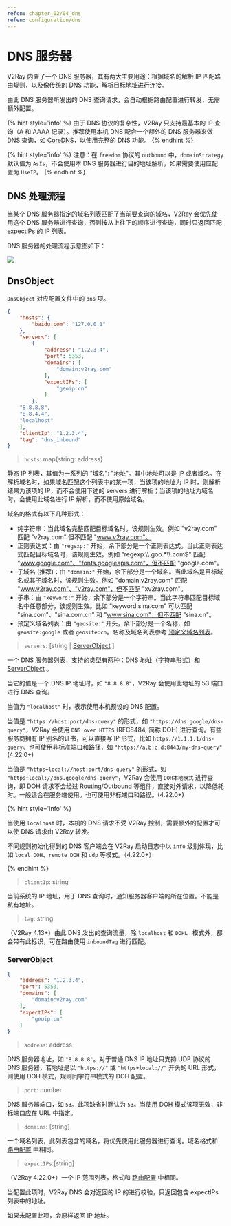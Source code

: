 ```yaml
---
refcn: chapter_02/04_dns
refen: configuration/dns
---
```


# DNS 服务器

V2Ray 内置了一个 DNS 服务器，其有两大主要用途：根据域名的解析 IP 匹配路由规则，以及像传统的 DNS 功能，解析目标地址进行连接。

由此 DNS 服务器所发出的 DNS 查询请求，会自动根据路由配置进行转发，无需额外配置。

{% hint style='info' %}
由于 DNS 协议的复杂性，V2Ray 只支持最基本的 IP 查询（A 和 AAAA 记录）。推荐使用本机 DNS 配合一个额外的 DNS 服务器来做 DNS 查询，如 [CoreDNS](https://coredns.io/)，以使用完整的 DNS 功能。
{% endhint %}

{% hint style='info' %}
注意：在 `freedom` 协议的 `outbound` 中，`domainStrategy` 默认值为 `AsIs`，不会使用本 DNS 服务器进行目的地址解析，如果需要使用应配置为 `UseIP`。
{% endhint %}

## DNS 处理流程

当某个 DNS 服务器指定的域名列表匹配了当前要查询的域名，V2Ray 会优先使用这个 DNS 服务器进行查询，否则按从上往下的顺序进行查询，同时只返回匹配 expectIPs 的 IP 列表。

DNS 服务器的处理流程示意图如下：

![](/resources/dns_flowchart.svg)

## DnsObject

`DnsObject` 对应配置文件中的 `dns` 项。

```json
{
    "hosts": {
        "baidu.com": "127.0.0.1"
    },
    "servers": [
        {
            "address": "1.2.3.4",
            "port": 5353,
            "domains": [
                "domain:v2ray.com"
            ],
            "expectIPs": [
                "geoip:cn"
            ]
        },
    "8.8.8.8",
    "8.8.4.4",
    "localhost"
    ],
    "clientIp": "1.2.3.4",
    "tag": "dns_inbound"
}
```

> `hosts`: map{string: address}

静态 IP 列表，其值为一系列的 "域名": "地址"。其中地址可以是 IP 或者域名。在解析域名时，如果域名匹配这个列表中的某一项，当该项的地址为 IP 时，则解析结果为该项的 IP，而不会使用下述的 servers 进行解析；当该项的地址为域名时，会使用此域名进行 IP 解析，而不使用原始域名。

域名的格式有以下几种形式：

* 纯字符串：当此域名完整匹配目标域名时，该规则生效。例如 "v2ray.com" 匹配 "v2ray.com" 但不匹配 "www.v2ray.com"。
* 正则表达式：由 `"regexp:"` 开始，余下部分是一个正则表达式。当此正则表达式匹配目标域名时，该规则生效。例如 "regexp:\\\\.goo.*\\\\.com$" 匹配 "www.google.com"、"fonts.googleapis.com"，但不匹配 "google.com"。
* 子域名 (推荐)：由 `"domain:"` 开始，余下部分是一个域名。当此域名是目标域名或其子域名时，该规则生效。例如 "domain:v2ray.com" 匹配 "www.v2ray.com"、"v2ray.com"，但不匹配 "xv2ray.com"。
* 子串：由 `"keyword:"` 开始，余下部分是一个字符串。当此字符串匹配目标域名中任意部分，该规则生效。比如 "keyword:sina.com" 可以匹配 "sina.com"、"sina.com.cn" 和 "www.sina.com"，但不匹配 "sina.cn"。
* 预定义域名列表：由 `"geosite:"` 开头，余下部分是一个名称，如 `geosite:google` 或者 `geosite:cn`。名称及域名列表参考 [预定义域名列表](03_routing.md#dlc)。

> `servers`: \[string | [ServerObject](#serverobject) \]

一个 DNS 服务器列表，支持的类型有两种：DNS 地址（字符串形式）和 [ServerObject](#serverobject) 。

当它的值是一个 DNS IP 地址时，如 `"8.8.8.8"`，V2Ray 会使用此地址的 53 端口进行 DNS 查询。

当值为 `"localhost"` 时，表示使用本机预设的 DNS 配置。

当值是 `"https://host:port/dns-query"` 的形式，如 `"https://dns.google/dns-query"`，V2Ray 会使用 `DNS over HTTPS` (RFC8484, 简称 DOH) 进行查询。有些服务商拥有 IP 别名的证书，可以直接写 IP 形式，比如 `https://1.1.1.1/dns-query`。也可使用非标准端口和路径，如 `"https://a.b.c.d:8443/my-dns-query"` (4.22.0+)

当值是 `"https+local://host:port/dns-query"` 的形式，如 `"https+local://dns.google/dns-query"`，V2Ray 会使用 `DOH本地模式` 进行查询，即 DOH 请求不会经过 Routing/Outbound 等组件，直接对外请求，以降低耗时。一般适合在服务端使用。也可使用非标端口和路径。(4.22.0+)

{% hint style='info' %}

当使用 `localhost` 时，本机的 DNS 请求不受 V2Ray 控制，需要额外的配置才可以使 DNS 请求由 V2Ray 转发。

不同规则初始化得到的 DNS 客户端会在 V2Ray 启动日志中以 `info` 级别体现，比如 `local DOH`、`remote DOH` 和 `udp` 等模式。（4.22.0+）

{% endhint %}

> `clientIp`: string

当前系统的 IP 地址，用于 DNS 查询时，通知服务器客户端的所在位置。不能是私有地址。

> `tag`: string

（V2Ray 4.13+）由此 DNS 发出的查询流量，除 `localhost` 和 `DOHL_` 模式外，都会带有此标识，可在路由使用 `inboundTag` 进行匹配。

### ServerObject

```json
{
    "address": "1.2.3.4",
    "port": 5353,
    "domains": [
        "domain:v2ray.com"
    ],
    "expectIPs": [
        "geoip:cn"
    ]
}
```

> `address`: address

DNS 服务器地址，如 `"8.8.8.8"`。对于普通 DNS IP 地址只支持 UDP 协议的 DNS 服务器，若地址是以 `"https://"` 或 `"https+local://"` 开头的 URL 形式，则使用 DOH 模式，规则同字符串模式的 DOH 配置。

> `port`: number

DNS 服务器端口，如 `53`。此项缺省时默认为 `53`。当使用 DOH 模式该项无效，非标端口应在 URL 中指定。

> `domains`: \[string\]

一个域名列表，此列表包含的域名，将优先使用此服务器进行查询。域名格式和 [路由配置](03_routing.md#ruleobject) 中相同。

> `expectIPs`:\[string\]

（V2Ray 4.22.0+）一个 IP 范围列表，格式和 [路由配置](03_routing.md#ruleobject) 中相同。

当配置此项时，V2Ray DNS 会对返回的 IP 的进行校验，只返回包含 expectIPs 列表中的地址。

如果未配置此项，会原样返回 IP 地址。
